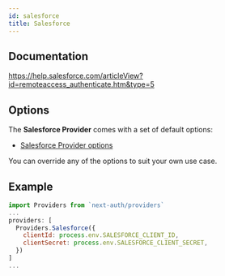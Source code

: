 ```yaml
---
id: salesforce
title: Salesforce
---
```


## Documentation

https://help.salesforce.com/articleView?id=remoteaccess_authenticate.htm&type=5

## Options

The **Salesforce Provider** comes with a set of default options:

- [Salesforce Provider options](https://github.com/nextauthjs/next-auth/blob/main/src/providers/salesforce.js)

You can override any of the options to suit your own use case.

## Example

```js
import Providers from `next-auth/providers`
...
providers: [
  Providers.Salesforce({
    clientId: process.env.SALESFORCE_CLIENT_ID,
    clientSecret: process.env.SALESFORCE_CLIENT_SECRET,
  })
]
...
```
